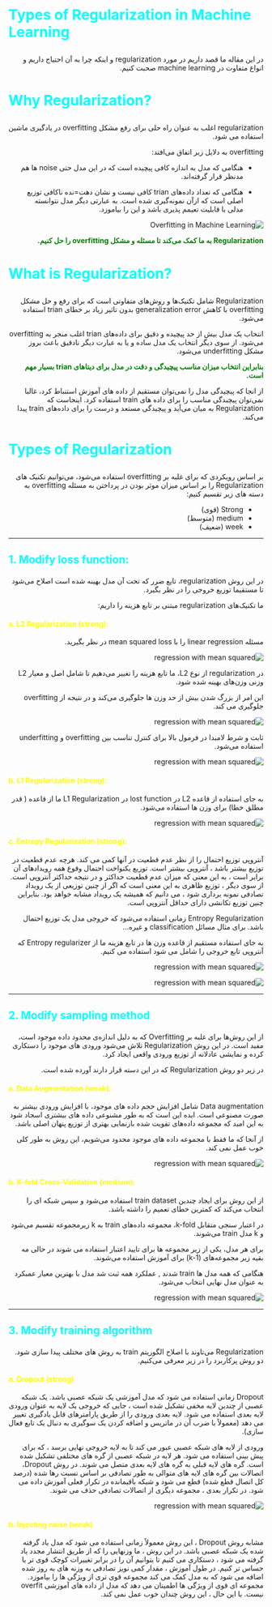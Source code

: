 <html  dir="rtl" lang="fa-IR"> </html>

# <p style="color:cyan" dir="ltr"> **Types of Regularization in Machine Learning** </p>

در این مقاله ما قصد داریم در مورد regularization و اینکه چرا به آن احتیاج داریم و انواع متفاوت در machine learning صحبت کنیم.

# <p style="color:cyan" dir="ltr"> **Why Regularization?** </p>

regularization اغلب به عنوان راه حلی برای رفع مشکل overfitting در یادگیری ماشین استفاده می شود.

overfitting به دلایل زیر اتفاق می‌افتد:

* هنگامی که مدل به اندازه کافی پیچیده است که در این مدل حتی noise ها هم مدنظر قرار گرفته‌اند.

* هنگامی که تعداد داده‌های trian کافی نیست و نشان دهت=نده ناکافی توزیع اصلی است که ازآن نمونه‌گیری  شده است. به عبارتی دیگر مدل نتوانسته مدلی با قابلیت تعیمم پذیری باشد و این را بیاموزد.

![Overfitting in Machine Learning ](https://miro.medium.com/max/2000/1*vCGSqy05QbiYhvdH4DXxBw.png)


**<p style="color:green"> Regularization به ما کمک می‌کند تا مسئله و مشکل overfitting را حل کنیم. </p>**

# <p style="color:cyan" dir="ltr"> **What is Regularization?** </p>
 
Regularization شامل تکنیک‌ها و روش‌های متفاوتی است که برای رفع و حل مشکل overfitting با کاهش generalization error بدون تاثیر زیاد بر خطای trian 
استفاده می‌شود.

انتخاب یک مدل بیش از حد پیچیده و دقیق برای داده‌های trian اغلب منجر به overfitting می‌شود. از سوی دیگر انتخاب یک مدل ساده و یا به عبارت دیگر نا‌دقیق  باعث بروز مشکل underfitting می‌شود.

**<p style="color:green"> بنابراین انتخاب میزان مناسب پیچیدگی و دقت در مدل برای دیتاهای trian بسیار مهم است.</p>**

از انجا که  پیچیدگی مدل را نمی‌توان مستقیم از داده های آموزش استنباط کرد، غالبا نمی‌توان پیچبدگی مناسب را برای داده های train استفاده کرد.
اینجاست که Regularization به میان می‌آید و پیچیدگی مستعد و درست را برای داده‌های train پیدا می‌کند.

# <p style="color:cyan" dir="ltr"> **Types of Regularization** </p>

بر اساس رویکردی که برای غلبه بر overfitting استفاده می‌شود،  می‌توانیم تکنیک های Regularization را بر اساس میزان موثر بودن در پرداختن به مسئله overfitting به دسته های زیر تقسیم کنیم:

* Strong (قوی)
* medium (متوسط)
* week (ضعیف)

___

## <p style="color:cyan" dir="ltr"> **1. Modify loss function:** </p>

در این روش regularization، تایع ضرر که تحت آن مدل بهینه شده است اصلاح می‌شود تا مستقیما توزیع خروجی را در نظر بگیرد. 

ما تکنیک‌های regularization مبتنی بر تابع  هزینه را داریم:

#### <p style="color:yellow" dir="ltr"> **a. L2 Regularization (strong):** </p>

مسئله linear regression را با mean squared loss در نظر بگیرید.


![regression with mean squared](https://miro.medium.com/max/875/1*lI-jrI2hMQiuRcDSokE5mw.png)

در regularization از نوع L2، ما تابع  هزینه را تغییر می‌دهیم تا شامل اصل و معیار L2 وزنی وزن‌های بهینه شده شود.

این امر از بزرگ شدن بیش از حد وزن ‌ها جلوگیری می‌کند و در نتیجه از  overfitting جلوگیری می کند.

![regression with mean squared](https://miro.medium.com/max/875/1*zFuomRDJFeqtMy1sbekywQ.png)

ثابت و شرط  لامبدا در فرمول بالا برای کنترل تناسب بین overfitting و underfitting استفاده می‌شود.


![regression with mean squared](https://miro.medium.com/max/875/1*lFmQebk5GoibKN2ZQYzYpw.png)

#### <p style="color:yellow" dir="ltr"> **b. L1 Regularization (strong):** </p>

به جای استفاده از قاعده L2  در  lost function در L1 Regularization  ما از قاعده ( قدر مطلق خطا) برای وزن ها استفاده می‌شود.

![regression with mean squared](https://miro.medium.com/max/875/1*P3bTxrYuLGhF5-m0WEgomQ.png)


#### <p style="color:yellow" dir="ltr"> **c. Entropy Regularization (strong):** </p>

آنتروپی توزیع احتمال را از نظر عدم قطعیت در آنها کمی می کند. هرچه عدم قطعیت در توزیع بیشتر باشد ، آنتروپی بیشتر است. توزیع یکنواخت احتمال وقوع همه رویدادهای آن برابر است ، به این معنی که میزان عدم قطعیت حداکثر و در نتیجه حداکثر آنتروپی است. از سوی دیگر ، توزیع ظاهری به این معنی است که اگر از چنین توزیعی از یک رویداد تصادفی نمونه برداری شود ، می دانیم که همیشه یک رویداد مشابه خواهد بود. بنابراین چنین توزیع تکانشی دارای حداقل آنتروپی است.

Entropy Regularization زمانی استفاده می‌شود که خروجی مدل یک توزیع احتمال باشد. برای مثال مسائل classification و غیره...

به جای استفاده مستقیم از قاعده وزن ها در تابع هزینه ما از Entropy regularizer که آنتروپی تابع خروجی را شامل می شود استفاده می کنیم.

![regression with mean squared](https://miro.medium.com/max/875/1*aMfwFD1vtCXIVuCfPpPxYA.png)

![regression with mean squared](https://miro.medium.com/max/875/1*e22QgKGc8ia9LwOmuBl0OQ.png)
___

## <p style="color:cyan" dir="ltr"> **2. Modify sampling method** </p>

از این روش‌ها برای غلبه بر Overfitting که به دلیل اندازه‌ی محدود داده موجود است، مفید است. در این روش Regularization تلاش می‌شود ورودی های موجود را دستکاری کرده و نمایشی عادلانه از توزیع ورودی واقعی ایجاد کرد.

در زیر دو روش Regularization که در این دسته قرار دارند آورده شده است.

#### <p style="color:yellow" dir="ltr"> **a. Data Augmentation (weak):** </p>

Data augmentation شامل افزایش حجم داده های موجود، با افزایش ورودی بیشتر به صورت مصنوعی است. ایده این است که به طور مشنوعی داده های بیشتری اسجاد شود به این امید که مجموعه داده‌های تقویت شده بازنمایی بهتری از توزیع پنهان اصلی باشد.

از آنجا که ما فقط با مجموعه داده های موجود محدود می‌شویم، این روش به طور کلی خوب عمل نمی کند.

![regression with mean squared](https://miro.medium.com/max/875/0*xfCOt_Wo0Pa9fodp.png)


#### <p style="color:yellow" dir="ltr"> **b. K-fold Cross-Validation (medium):** </p>

از این روش برای ایجاد چندین train dataset استفاده می‌شود و سپس شبکه ای را انتخاب می‌کند که کمترین خطای تعمیم را داشته باشد.

در اعتبار سنجی متقابل k-fold، مجموعه  داده‌های train به k زیرمجموعه تقسیم می‌شود و k مدل train می‌شوند.

برای هر مدل، یکی از زیر مجموعه ها برای تایید اعتبار استفاده می شوند در حالی مه بقیه زیر مجموعه‌های (k-1) برای آموزش استفاده می‌شوند.

هنگامی که همه مدل ها  train شدند , عملکرد همه ثبت شد مدل با بهترین معیار عمبکرد به عنوان مدل نهایی انتخاب می‌شود.

![regression with mean squared](https://miro.medium.com/max/875/1*ETZwPbOvu7AQF8ZVUcErzQ.png)

___

## <p style="color:cyan" dir="ltr"> **3. Modify training algorithm** </p>

Regularization می‌تاوند با اصلاح الگوریتم train به روش های مختلف پیدا سازی شود.
دو روش پرکاربرد را در زیر معرفی می‌کنیم.

#### <p style="color:yellow" dir="ltr"> **a. Dropout (strong)** </p>

Dropout زمانی استفاده می شود که مدل آموزشی یک شبکه عصبی باشد. یک شبکه عصبی از چندین لایه مخفی تشکیل شده است ، جایی که خروجی یک لایه به عنوان ورودی لایه بعدی استفاده می شود. لایه بعدی ورودی را از طریق پارامترهای قابل یادگیری تغییر می دهد (معمولاً با ضرب آن در ماتریس و اضافه کردن یک سوگیری به دنبال یک تابع فعال سازی). 

ورودی از لایه های شبکه عصبی عبور می کند تا به لایه خروجی نهایی برسد ، که برای پیش بینی استفاده می شود.
هر لایه در شبکه عصبی از گره های مختلفی تشکیل شده است. گره های لایه قبلی به گره های لایه بعدی متصل می شوند. در روش Dropout، اتصالات بین گره های لایه های متوالی به طور تصادفی بر اساس نسبت رها شده (درصد کل اتصال قطع شده) قطع می شود و شبکه باقیمانده در تکرار فعلی آموزش داده می شود. در تکرار بعدی ، مجموعه دیگری از اتصالات تصادفی حذف می شوند.

![regression with mean squared](https://miro.medium.com/max/875/1*WCP9F1g9PG4nlO-S4jMw9A.png)

#### <p style="color:yellow" dir="ltr"> **b. Injecting noise (weak)** </p>

مشابه روش Dropout ، این روش معمولاً زمانی استفاده می شود که مدل یاد گرفته شده یک شبکه عصبی باشد. در این روش ، ما وزنهایی را که از طریق انتشار مجدد یاد گرفته می شود ، دستکاری می کنیم تا بتوانیم آن را در برابر تغییرات کوچک قوی تر یا حساس تر کنیم. در طول آموزش ، مقدار کمی نویز تصادفی به وزنه های به روز شده اضافه می شود که به مدل کمک می کند مجموعه قوی تری از ویژگی ها را بیاموزد. مجموعه ای قوی از ویژگی ها اطمینان می دهد که مدل از داده های آموزشی overfit نیست. با این حال ، این روش چندان خوب عمل نمی کند.